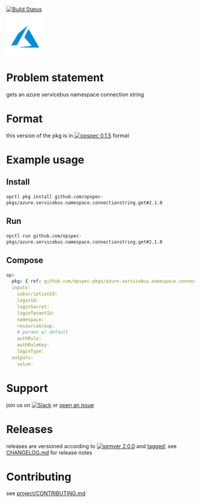 [![Build Status](https://travis-ci.org/opspec-pkgs/azure.servicebus.namespace.connectionstring.get.svg?branch=master)](https://travis-ci.org/opspec-pkgs/azure.servicebus.namespace.connectionstring.get)

<img src="icon.svg" alt="icon" height="100px">

# Problem statement

gets an azure servicebus namespace connection string

# Format

this version of the pkg is in [![opspec 0.1.5](https://img.shields.io/badge/opspec-0.1.5-brightgreen.svg?colorA=6b6b6b&colorB=fc16be)](https://opspec.io/0.1.5/packages.html) format

# Example usage

## Install

```shell
opctl pkg install github.com/opspec-pkgs/azure.servicebus.namespace.connectionstring.get#2.1.0
```

## Run

```
opctl run github.com/opspec-pkgs/azure.servicebus.namespace.connectionstring.get#2.1.0
```

## Compose

```yaml
op:
  pkg: { ref: github.com/opspec-pkgs/azure.servicebus.namespace.connectionstring.get#2.1.0 }
  inputs:
    subscriptionId:
    loginId:
    loginSecret:
    loginTenantId:
    namespace:
    resourceGroup:
    # params w/ default
    authRule:
    authRuleKey:
    loginType:
  outputs:
    value:
```

# Support

join us on
[![Slack](https://opspec-slackin.herokuapp.com/badge.svg)](https://opspec-slackin.herokuapp.com/)
or
[open an issue](https://github.com/opspec-pkgs/azure.servicebus.namespace.connectionstring.get/issues)

# Releases

releases are versioned according to
[![semver 2.0.0](https://img.shields.io/badge/semver-2.0.0-brightgreen.svg)](http://semver.org/spec/v2.0.0.html)
and [tagged](https://git-scm.com/book/en/v2/Git-Basics-Tagging); see
[CHANGELOG.md](CHANGELOG.md) for release notes

# Contributing

see
[project/CONTRIBUTING.md](https://github.com/opspec-pkgs/project/blob/master/CONTRIBUTING.md)
